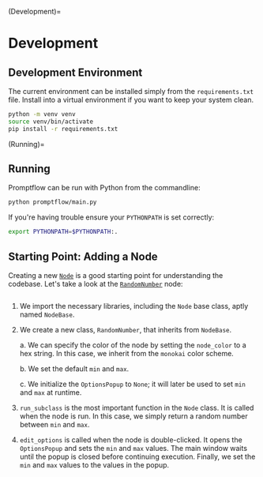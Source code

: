 (Development)=

# Development

## Development Environment

The current environment can be installed simply from the `requirements.txt` file. Install into a virtual environment if you want to keep your system clean.

```bash
python -m venv venv
source venv/bin/activate
pip install -r requirements.txt
```

(Running)=

## Running

Promptflow can be run with Python from the commandline:

```bash
python promptflow/main.py
```

If you're having trouble ensure your `PYTHONPATH` is set correctly:

```bash
export PYTHONPATH=$PYTHONPATH:.
```

## Starting Point: Adding a Node

Creating a new [`Node`](Node) is a good starting point for understanding the codebase. Let's take a look at the [`RandomNumber`](RandomNumber) node:

```{literalinclude} ../promptflow/src/nodes/random_number.py
```

1. We import the necessary libraries, including the `Node` base class, aptly named `NodeBase`.

2. We create a new class, `RandomNumber`, that inherits from `NodeBase`.

    a. We can specify the color of the node by setting the `node_color` to a hex string. In this case, we inherit from the `monokai` color scheme.

    b. We set the default `min` and `max`. 

    c. We initialize the `OptionsPopup` to `None`; it will later be used to set `min` and `max` at runtime.

3. `run_subclass` is the most important function in the `Node` class. It is called when the node is run. In this case, we simply return a random number between `min` and `max`.

4. `edit_options` is called when the node is double-clicked. It opens the `OptionsPopup` and sets the `min` and `max` values. The main window waits until the popup is closed before continuing execution. Finally, we set the `min` and `max` values to the values in the popup.
